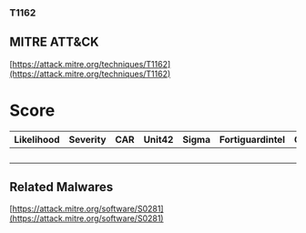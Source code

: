 
### T1162
## MITRE ATT&CK
[https://attack.mitre.org/techniques/T1162](https://attack.mitre.org/techniques/T1162)

# Score

| Likelihood | Severity | CAR | Unit42 | Sigma | Fortiguardintel | Groups | Malwares | Tools |
| ---------- | -------- | --- | ------ | ----- | --------------- | ---  | --- | --- |
 |   |   |   |   |   |   |   | 1 |   |



## Related Malwares

[https://attack.mitre.org/software/S0281](https://attack.mitre.org/software/S0281)
[]()
